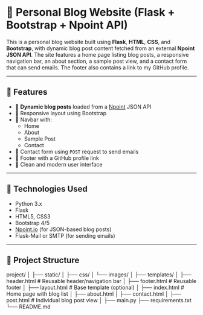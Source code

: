 # 📝 Personal Blog Website (Flask + Bootstrap + Npoint API)

This is a personal blog website built using **Flask**, **HTML**, **CSS**, and **Bootstrap**, with dynamic blog post content fetched from an external **Npoint JSON API**. The site features a home page listing blog posts, a responsive navigation bar, an about section, a sample post view, and a contact form that can send emails. The footer also contains a link to my GitHub profile.

---

## 🚀 Features

- 📰 **Dynamic blog posts** loaded from a [Npoint](https://www.npoint.io/) JSON API
- 📱 Responsive layout using Bootstrap
- 🔗 Navbar with:
  - Home
  - About
  - Sample Post
  - Contact
- 📧 Contact form using `POST` request to send emails
- 🔗 Footer with a GitHub profile link
- 💬 Clean and modern user interface

---

## 🔧 Technologies Used

- Python 3.x
- Flask
- HTML5, CSS3
- Bootstrap 4/5
- [Npoint.io](https://www.npoint.io/) (for JSON-based blog posts)
- Flask-Mail or SMTP (for sending emails)

---

## 📂 Project Structure

project/
│
├── static/
│ ├── css/
│ └── images/
│
├── templates/
│ ├── header.html # Reusable header/navigation bar
│ ├── footer.html # Reusable footer
│ ├── layout.html # Base template (optional)
│ ├── index.html # Home page with blog list
│ ├── about.html
│ ├── contact.html
│ ├── post.html # Individual blog post view
│
├── main.py
├── requirements.txt
└── README.md
